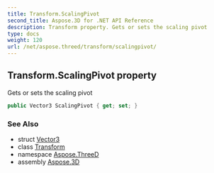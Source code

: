 ```yaml
---
title: Transform.ScalingPivot
second_title: Aspose.3D for .NET API Reference
description: Transform property. Gets or sets the scaling pivot
type: docs
weight: 120
url: /net/aspose.threed/transform/scalingpivot/
---
```

## Transform.ScalingPivot property

Gets or sets the scaling pivot

```csharp
public Vector3 ScalingPivot { get; set; }
```

### See Also

* struct [Vector3](../../../aspose.threed.utilities/vector3/)
* class [Transform](../)
* namespace [Aspose.ThreeD](../../../aspose.threed/)
* assembly [Aspose.3D](../../../)


